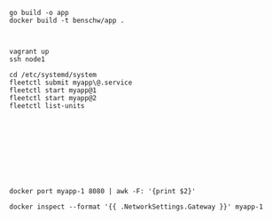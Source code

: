 

	go build -o app
	docker build -t benschw/app .



	vagrant up
	ssh node1

	cd /etc/systemd/system
	fleetctl submit myapp\@.service
	fleetctl start myapp@1
	fleetctl start myapp@2
	fleetctl list-units










	docker port myapp-1 8080 | awk -F: '{print $2}'

	docker inspect --format '{{ .NetworkSettings.Gateway }}' myapp-1